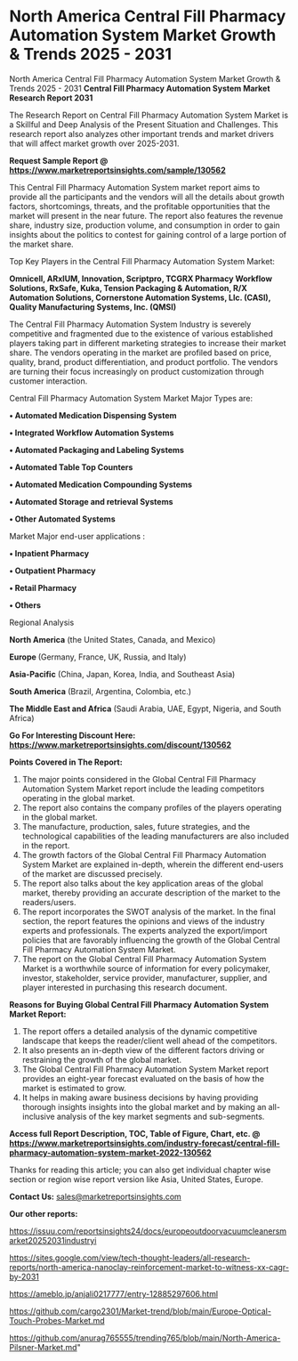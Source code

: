 # North America Central Fill Pharmacy Automation System Market Growth & Trends 2025 - 2031
 North America Central Fill Pharmacy Automation System Market Growth & Trends 2025 - 2031
<strong>Central Fill Pharmacy Automation System Market Research Report 2031</strong>

The Research Report on Central Fill Pharmacy Automation System Market is a Skillful and Deep Analysis of the Present Situation and Challenges. This research report also analyzes other important trends and market drivers that will affect market growth over 2025-2031.

<strong>Request Sample Report @ <a href=https://www.marketreportsinsights.com/sample/130562>https://www.marketreportsinsights.com/sample/130562</a></strong>

This Central Fill Pharmacy Automation System market report aims to provide all the participants and the vendors will all the details about growth factors, shortcomings, threats, and the profitable opportunities that the market will present in the near future. The report also features the revenue share, industry size, production volume, and consumption in order to gain insights about the politics to contest for gaining control of a large portion of the market share.

Top Key Players in the Central Fill Pharmacy Automation System Market:

<strong>Omnicell, ARxIUM, Innovation, Scriptpro, TCGRX Pharmacy Workflow Solutions, RxSafe, Kuka, Tension Packaging & Automation, R/X Automation Solutions, Cornerstone Automation Systems, Llc. (CASI), Quality Manufacturing Systems, Inc. (QMSI)</strong>

The Central Fill Pharmacy Automation System Industry is severely competitive and fragmented due to the existence of various established players taking part in different marketing strategies to increase their market share. The vendors operating in the market are profiled based on price, quality, brand, product differentiation, and product portfolio. The vendors are turning their focus increasingly on product customization through customer interaction.

Central Fill Pharmacy Automation System Market Major Types are:

<strong>• Automated Medication Dispensing System

• Integrated Workflow Automation Systems

• Automated Packaging and Labeling Systems

• Automated Table Top Counters

• Automated Medication Compounding Systems

• Automated Storage and retrieval Systems

• Other Automated Systems</strong>

Market Major end-user applications :

<strong>• Inpatient Pharmacy

• Outpatient Pharmacy

• Retail Pharmacy

• Others</strong>

Regional Analysis

</u><strong><b>North America</b></strong> (the United States, Canada, and Mexico)

<strong><b>Europe </b></strong>(Germany, France, UK, Russia, and Italy)

<strong><b>Asia-Pacific</b></strong> (China, Japan, Korea, India, and Southeast Asia)

<strong><b>South America</b></strong> (Brazil, Argentina, Colombia, etc.)

<strong><b>The Middle East and Africa</b></strong> (Saudi Arabia, UAE, Egypt, Nigeria, and South Africa)

<strong>Go For Interesting Discount Here: <a href=https://www.marketreportsinsights.com/discount/130562>https://www.marketreportsinsights.com/discount/130562</a></strong>

<strong>Points Covered in The Report:</strong>
<ol>
  <li>The major points considered in the Global Central Fill Pharmacy Automation System Market report include the leading competitors operating in the global market.</li>
  <li>The report also contains the company profiles of the players operating in the global market.</li>
  <li>The manufacture, production, sales, future strategies, and the technological capabilities of the leading manufacturers are also included in the report.</li>
  <li>The growth factors of the Global Central Fill Pharmacy Automation System Market are explained in-depth, wherein the different end-users of the market are discussed precisely.</li>
  <li>The report also talks about the key application areas of the global market, thereby providing an accurate description of the market to the readers/users.</li>
  <li>The report incorporates the SWOT analysis of the market. In the final section, the report features the opinions and views of the industry experts and professionals. The experts analyzed the export/import policies that are favorably influencing the growth of the Global Central Fill Pharmacy Automation System Market.</li>
  <li>The report on the Global Central Fill Pharmacy Automation System Market is a worthwhile source of information for every policymaker, investor, stakeholder, service provider, manufacturer, supplier, and player interested in purchasing this research document.</li>
</ol>
<strong>Reasons for Buying Global Central Fill Pharmacy Automation System Market Report:</strong>

<ol>
  <li>The report offers a detailed analysis of the dynamic competitive landscape that keeps the reader/client well ahead of the competitors.</li>
  <li>It also presents an in-depth view of the different factors driving or restraining the growth of the global market.</li>
  <li>The Global Central Fill Pharmacy Automation System Market report provides an eight-year forecast evaluated on the basis of how the market is estimated to grow.</li>
  <li>It helps in making aware business decisions by having providing thorough insights insights into the global market and by making an all-inclusive analysis of the key market segments and sub-segments.</li>
</ol>
<strong>Access full Report Description, TOC, Table of Figure, Chart, etc. @ <a href=https://www.marketreportsinsights.com/industry-forecast/central-fill-pharmacy-automation-system-market-2022-130562>https://www.marketreportsinsights.com/industry-forecast/central-fill-pharmacy-automation-system-market-2022-130562</a></strong>


Thanks for reading this article; you can also get individual chapter wise section or region wise report version like Asia, United States, Europe.

<strong>Contact Us:</strong>
sales@marketreportsinsights.com

<strong>Our other reports:</strong>

<a href=https://issuu.com/reportsinsights24/docs/europeoutdoorvacuumcleanersmarket20252031industryi>https://issuu.com/reportsinsights24/docs/europeoutdoorvacuumcleanersmarket20252031industryi</a>

<a href=https://sites.google.com/view/tech-thought-leaders/all-research-reports/north-america-nanoclay-reinforcement-market-to-witness-xx-cagr-by-2031>https://sites.google.com/view/tech-thought-leaders/all-research-reports/north-america-nanoclay-reinforcement-market-to-witness-xx-cagr-by-2031</a>

<a href=https://ameblo.jp/anjali0217777/entry-12885297606.html>https://ameblo.jp/anjali0217777/entry-12885297606.html</a>

<a href=https://github.com/cargo2301/Market-trend/blob/main/Europe-Optical-Touch-Probes-Market.md>https://github.com/cargo2301/Market-trend/blob/main/Europe-Optical-Touch-Probes-Market.md</a>

<a href=https://github.com/anurag765555/trending765/blob/main/North-America-Pilsner-Market.md>https://github.com/anurag765555/trending765/blob/main/North-America-Pilsner-Market.md</a>"
